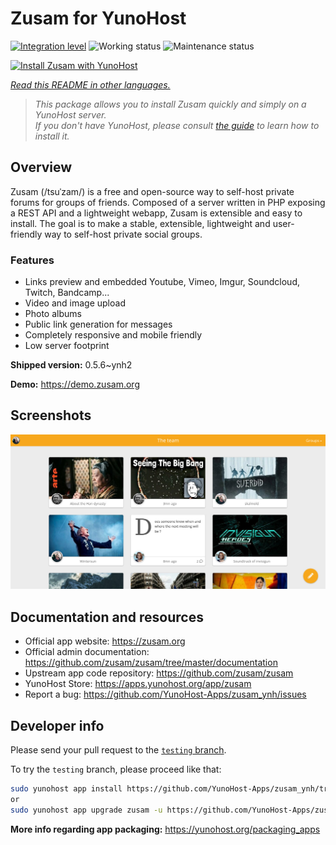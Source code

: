 <!--
N.B.: This README was automatically generated by <https://github.com/YunoHost/apps/tree/master/tools/readme_generator>
It shall NOT be edited by hand.
-->

# Zusam for YunoHost

[![Integration level](https://apps.yunohost.org/badge/integration/zusam)](https://ci-apps.yunohost.org/ci/apps/zusam/)
![Working status](https://apps.yunohost.org/badge/state/zusam)
![Maintenance status](https://apps.yunohost.org/badge/maintained/zusam)

[![Install Zusam with YunoHost](https://install-app.yunohost.org/install-with-yunohost.svg)](https://install-app.yunohost.org/?app=zusam)

*[Read this README in other languages.](./ALL_README.md)*

> *This package allows you to install Zusam quickly and simply on a YunoHost server.*  
> *If you don't have YunoHost, please consult [the guide](https://yunohost.org/install) to learn how to install it.*

## Overview

Zusam (/tsuˈzam/) is a free and open-source way to self-host private forums for groups of friends. Composed of a server written in PHP exposing a REST API and a lightweight webapp, Zusam is extensible and easy to install.
The goal is to make a stable, extensible, lightweight and user-friendly way to self-host private social groups.

### Features

- Links preview and embedded Youtube, Vimeo, Imgur, Soundcloud, Twitch, Bandcamp...
- Video and image upload
- Photo albums
- Public link generation for messages
- Completely responsive and mobile friendly
- Low server footprint


**Shipped version:** 0.5.6~ynh2

**Demo:** <https://demo.zusam.org>

## Screenshots

![Screenshot of Zusam](./doc/screenshots/screenshot.jpg)

## Documentation and resources

- Official app website: <https://zusam.org>
- Official admin documentation: <https://github.com/zusam/zusam/tree/master/documentation>
- Upstream app code repository: <https://github.com/zusam/zusam>
- YunoHost Store: <https://apps.yunohost.org/app/zusam>
- Report a bug: <https://github.com/YunoHost-Apps/zusam_ynh/issues>

## Developer info

Please send your pull request to the [`testing` branch](https://github.com/YunoHost-Apps/zusam_ynh/tree/testing).

To try the `testing` branch, please proceed like that:

```bash
sudo yunohost app install https://github.com/YunoHost-Apps/zusam_ynh/tree/testing --debug
or
sudo yunohost app upgrade zusam -u https://github.com/YunoHost-Apps/zusam_ynh/tree/testing --debug
```

**More info regarding app packaging:** <https://yunohost.org/packaging_apps>
